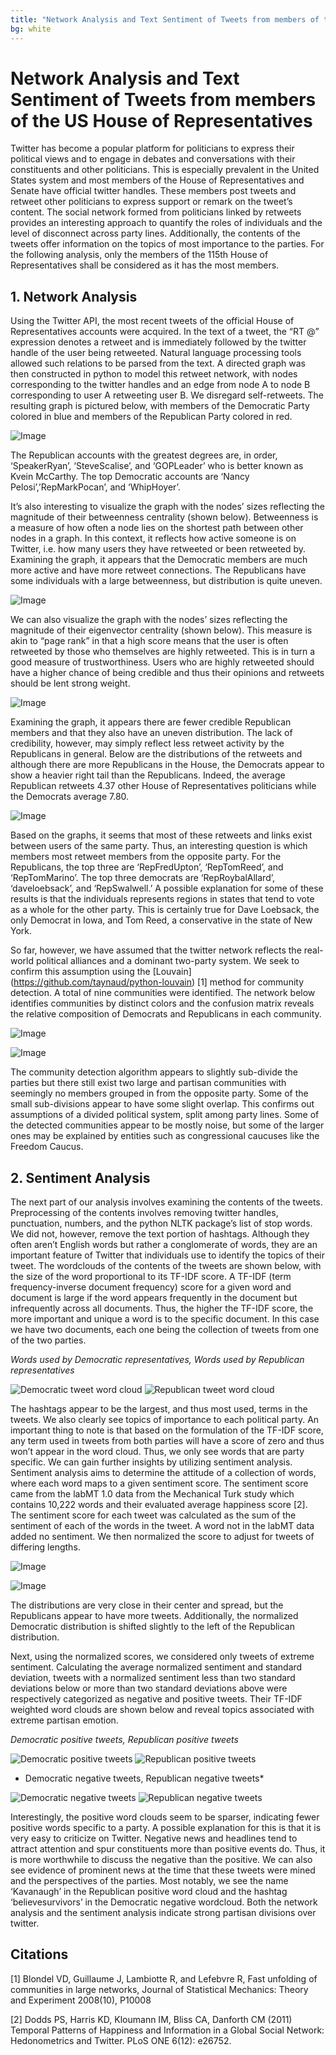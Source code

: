 ```yaml
---
title: "Network Analysis and Text Sentiment of Tweets from members of the US House of Representatives"
bg: white
---
```


# Network Analysis and Text Sentiment of Tweets from members of the US House of Representatives

Twitter has become a popular platform for politicians to express their political views and to engage in debates and conversations with their constituents and other politicians. This is especially prevalent in the United States system and most members of the House of Representatives and Senate have official twitter handles. These members post tweets and retweet other politicians to express support or remark on the tweet’s content. The social network formed from politicians linked by retweets provides an interesting approach to quantify the roles of individuals and the level of disconnect across party lines. Additionally, the contents of the tweets offer information on the topics of most importance to the parties. For the following analysis, only the members of the 115th House of Representatives shall be considered as it has the most members.

## 1. Network Analysis

Using the Twitter API, the most recent tweets of the official House of Representatives accounts were acquired. In the text of a tweet, the “RT @” expression denotes a retweet and is immediately followed by the twitter handle of the user being retweeted. Natural language processing tools allowed such relations to be parsed from the text. A directed graph was then constructed in python to model this retweet network, with nodes corresponding to the twitter handles and an edge from node A to node B corresponding to user A retweeting user B. We disregard self-retweets. The resulting graph is pictured below, with members of the Democratic Party colored in blue and members of the Republican Party colored in red.

![Image](./images/retweet_network.png 'Network of Retweets')

The Republican accounts with the greatest degrees are, in order, ‘SpeakerRyan’, ‘SteveScalise’, and ‘GOPLeader’ who is better known as Kvein McCarthy. The top Democratic accounts are ‘Nancy Pelosi’,’RepMarkPocan’, and ‘WhipHoyer’.

It’s also interesting to visualize the graph with the nodes’ sizes reflecting the magnitude of their betweenness centrality (shown below). Betweenness is a measure of how often a node lies on the shortest path between other nodes in a graph. In this context, it reflects how active someone is on Twitter, i.e. how many users they have retweeted or been retweeted by. Examining the graph, it appears that the Democratic members are much more active and have more retweet connections. The Republicans have some individuals with a large betweenness, but distribution is quite uneven.

![Image](./images/bc_network.png 'Betweenness centrality weighted nodes')

We can also visualize the graph with the nodes’ sizes reflecting the magnitude of their eigenvector centrality (shown below). This measure is akin to “page rank” in that a high score means that the user is often retweeted by those who themselves are highly retweeted. This is in turn a good measure of trustworthiness. Users who are highly retweeted should have a higher chance of being credible and thus their opinions and retweets should be lent strong weight. 

![Image](./images/eig_network.png 'Eigenvector centrality weighted nodes')

Examining the graph, it appears there are fewer credible Republican members and that they also have an uneven distribution. The lack of credibility, however, may simply reflect less retweet activity by the Republicans in general. Below are the distributions of the retweets and although there are more Republicans in the House, the Democrats appear to show a heavier right tail than the Republicans. Indeed, the average Republican retweets 4.37 other House of Representatives politicians while the Democrats average 7.80.

![Image](./images/retweet_hist.png 'Retweet distribution')

Based on the graphs, it seems that most of these retweets and links exist between users of the same party. Thus, an interesting question is which members most retweet members from the opposite party. For the Republicans, the top three are ‘RepFredUpton’, ‘RepTomReed’, and ‘RepTomMarino’. The top three democrats are ‘RepRoybalAllard’, ‘daveloebsack’, and ‘RepSwalwell.’ A possible explanation for some of these results is that the individuals represents regions in states that tend to vote as a whole for the other party. This is certainly true for Dave Loebsack, the only Democrat in Iowa, and Tom Reed, a conservative in the state of New York.

So far, however, we have assumed that the twitter network reflects the real-world political alliances and a dominant two-party system. We seek to confirm this assumption using the [Louvain] (https://github.com/taynaud/python-louvain) [1] method for community detection. A total of nine communities were identified. The network below identifies communities by distinct colors and the confusion matrix reveals the relative composition of Democrats and Republicans in each community.

![Image](./images/communities_network.png 'Community colored network')

![Image](./images/confusion_matrix.png 'Confusion matrix of party affiliation by community')

The community detection algorithm appears to slightly sub-divide the parties but there still exist two large and partisan communities with seemingly no members grouped in from the opposite party. Some of the small sub-divisions appear to have some slight overlap. This confirms out assumptions of a divided political system, split among party lines. Some of the detected communities appear to be mostly noise, but some of the larger ones may be explained by entities such as congressional caucuses like the Freedom Caucus.

## 2. Sentiment Analysis

The next part of our analysis involves examining the contents of the tweets. Preprocessing of the contents involves removing twitter handles, punctuation, numbers, and the python NLTK package’s list of stop words. We did not, however, remove the text portion of hashtags. Although they often aren’t English words but rather a conglomerate of words, they are an important feature of Twitter that individuals use to identify the topics of their tweet. The wordclouds of the contents of the tweets are shown below, with the size of the word proportional to its TF-IDF score. A TF-IDF (term frequency-inverse document frequency) score for a given word and document is large if the word appears frequently in the document but infrequently across all documents. Thus, the higher the TF-IDF score, the more important and unique a word is to the specific document. In this case we have two documents, each one being the collection of tweets from one of the two parties.

*Words used by Democratic representatives, Words used by Republican representatives*

![](./images/dem_tweets.svg 'Democratic tweet word cloud') ![](./images/dem_tweets.svg 'Republican tweet word cloud')


The hashtags appear to be the largest, and thus most used, terms in the tweets. We also clearly see topics of importance to each political party. An important thing to note is that based on the formulation of the TF-IDF score, any term used in tweets from both parties will have a score of zero and thus won’t appear in the word cloud. Thus, we only see words that are party specific. 
We can gain further insights by utilizing sentiment analysis. Sentiment analysis aims to determine the attitude of a collection of words, where each word maps to a given sentiment score. The sentiment score came from the labMT 1.0 data from the Mechanical Turk study which contains 10,222 words and their evaluated average happiness score [2]. The sentiment score for each tweet was calculated as the sum of the sentiment of each of the words in the tweet. A word not in the labMT data added no sentiment. We then normalized the score to adjust for tweets of differing lengths.

![Image](./images/sentiment_hist.png 'Sentiment distribution')

![Image](./images/sentiment_normalized_hist.png 'Normalized sentiment distribution')

The distributions are very close in their center and spread, but the Republicans appear to have more tweets. Additionally, the normalized Democratic distribution is shifted slightly to the left of the Republican distribution.

Next, using the normalized scores, we considered only tweets of extreme sentiment. Calculating the average normalized sentiment and standard deviation, tweets with a normalized sentiment less than two standard deviations below or more than two standard deviations above were respectively categorized as negative and positive tweets. Their TF-IDF weighted word clouds are shown below and reveal topics associated with extreme partisan emotion.

*Democratic positive tweets, Republican positive tweets*

![](./images/dem_pos_tweets.svg 'Democratic positive tweets') ![](./images/rep_pos_tweets.svg 'Republican positive tweets')

* Democratic negative tweets, Republican negative tweets*

![](./images/dem_neg_tweets.svg 'Democratic negative tweets') ![](./images/rep_neg_tweets.svg 'Republican negative tweets')

Interestingly, the positive word clouds seem to be sparser, indicating fewer positive words specific to a party. A possible explanation for this is that it is very easy to criticize on Twitter. Negative news and headlines tend to attract attention and spur constituents more than positive events do. Thus, it is more worthwhile to discuss the negative than the positive. We can also see evidence of prominent news at the time that these tweets were mined and the perspectives of the parties. Most notably, we see the name ‘Kavanaugh’ in the Republican positive word cloud and the hashtag ‘believesurvivors’ in the Democratic negative wordcloud. Both the network analysis and the sentiment analysis indicate strong partisan divisions over twitter.

## Citations
[1] Blondel VD, Guillaume J, Lambiotte R, and Lefebvre R, Fast unfolding of communities in large networks, Journal of Statistical Mechanics: Theory and Experiment 2008(10), P10008

[2] Dodds PS, Harris KD, Kloumann IM, Bliss CA, Danforth CM (2011) Temporal Patterns of Happiness and Information in a Global Social Network: Hedonometrics and Twitter. PLoS ONE 6(12): e26752.
